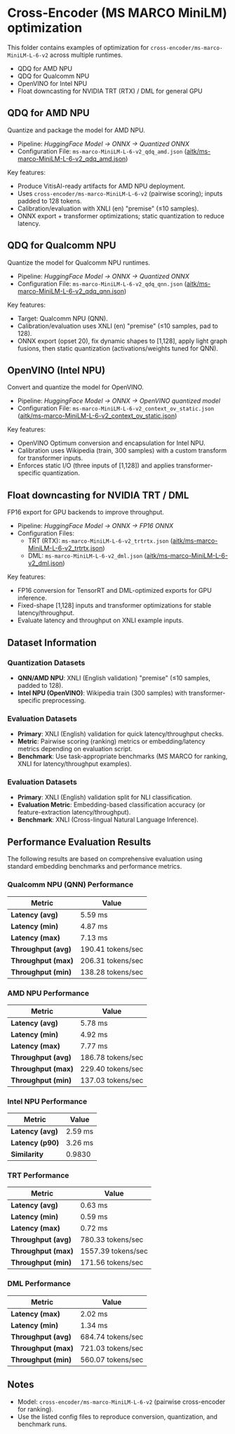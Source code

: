 # Cross-Encoder (MS MARCO MiniLM) optimization

This folder contains examples of optimization for `cross-encoder/ms-marco-MiniLM-L-6-v2` across multiple runtimes.

- QDQ for AMD NPU
- QDQ for Qualcomm NPU
- OpenVINO for Intel NPU
- Float downcasting for NVIDIA TRT (RTX) / DML for general GPU

## QDQ for AMD NPU

Quantize and package the model for AMD NPU.

- Pipeline: *HuggingFace Model -> ONNX -> Quantized ONNX*  
- Configuration File: `ms-marco-MiniLM-L-6-v2_qdq_amd.json` ([aitk/ms-marco-MiniLM-L-6-v2_qdq_amd.json](cross-encoder-ms-marco-MiniLM-L-6-v2/aitk/ms-marco-MiniLM-L-6-v2_qdq_amd.json))

Key features:
- Produce VitisAI-ready artifacts for AMD NPU deployment.  
- Uses `cross-encoder/ms-marco-MiniLM-L-6-v2` (pairwise scoring); inputs padded to 128 tokens.  
- Calibration/evaluation with XNLI (en) "premise" (≤10 samples).  
- ONNX export + transformer optimizations; static quantization to reduce latency.

## QDQ for Qualcomm NPU

Quantize the model for Qualcomm NPU runtimes.

- Pipeline: *HuggingFace Model -> ONNX -> Quantized ONNX*  
- Configuration File: `ms-marco-MiniLM-L-6-v2_qdq_qnn.json` ([aitk/ms-marco-MiniLM-L-6-v2_qdq_qnn.json](cross-encoder-ms-marco-MiniLM-L-6-v2/aitk/ms-marco-MiniLM-L-6-v2_qdq_qnn.json))

Key features:
- Target: Qualcomm NPU (QNN).  
- Calibration/evaluation uses XNLI (en) "premise" (≤10 samples, pad to 128).  
- ONNX export (opset 20), fix dynamic shapes to [1,128], apply light graph fusions, then static quantization (activations/weights tuned for QNN).

## OpenVINO (Intel NPU)

Convert and quantize the model for OpenVINO.

- Pipeline: *HuggingFace Model -> ONNX -> OpenVINO quantized model*  
- Configuration File: `ms-marco-MiniLM-L-6-v2_context_ov_static.json` ([aitk/ms-marco-MiniLM-L-6-v2_context_ov_static.json](cross-encoder-ms-marco-MiniLM-L-6-v2/aitk/ms-marco-MiniLM-L-6-v2_context_ov_static.json))

Key features:
- OpenVINO Optimum conversion and encapsulation for Intel NPU.  
- Calibration uses Wikipedia (train, 300 samples) with a custom transform for transformer inputs.  
- Enforces static I/O (three inputs of [1,128]) and applies transformer-specific quantization.

## Float downcasting for NVIDIA TRT / DML

FP16 export for GPU backends to improve throughput.

- Pipeline: *HuggingFace Model -> ONNX -> FP16 ONNX*  
- Configuration Files:  
  - TRT (RTX): `ms-marco-MiniLM-L-6-v2_trtrtx.json` ([aitk/ms-marco-MiniLM-L-6-v2_trtrtx.json](cross-encoder-ms-marco-MiniLM-L-6-v2/aitk/ms-marco-MiniLM-L-6-v2_trtrtx.json))  
  - DML: `ms-marco-MiniLM-L-6-v2_dml.json` ([aitk/ms-marco-MiniLM-L-6-v2_dml.json](cross-encoder-ms-marco-MiniLM-L-6-v2/aitk/ms-marco-MiniLM-L-6-v2_dml.json))

Key features:
- FP16 conversion for TensorRT and DML-optimized exports for GPU inference.  
- Fixed-shape [1,128] inputs and transformer optimizations for stable latency/throughput.  
- Evaluate latency and throughput on XNLI example inputs.

## Dataset Information

### Quantization Datasets
- **QNN/AMD NPU**: XNLI (English validation) "premise" (≤10 samples, padded to 128).  
- **Intel NPU (OpenVINO)**: Wikipedia train (300 samples) with transformer-specific preprocessing.

### Evaluation Datasets
- **Primary**: XNLI (English) validation for quick latency/throughput checks.  
- **Metric**: Pairwise scoring (ranking) metrics or embedding/latency metrics depending on evaluation script.  
- **Benchmark**: Use task-appropriate benchmarks (MS MARCO for ranking, XNLI for latency/throughput examples).

### Evaluation Datasets
- **Primary**: XNLI (English) validation split for NLI classification.  
- **Evaluation Metric**: Embedding-based classification accuracy (or feature-extraction latency/throughput).  
- **Benchmark**: XNLI (Cross-lingual Natural Language Inference).

## Performance Evaluation Results
The following results are based on comprehensive evaluation using standard embedding benchmarks and performance metrics. 

### Qualcomm NPU (QNN) Performance

| Metric | Value |
|--------|-------|
| **Latency (avg)** | 5.59 ms |
| **Latency (min)** | 4.87 ms |
| **Latency (max)** | 7.13 ms |
| **Throughput (avg)** | 190.41 tokens/sec |
| **Throughput (max)** | 206.31 tokens/sec |
| **Throughput (min)** | 138.28 tokens/sec |

### AMD NPU Performance

| Metric | Value |
|--------|-------|
| **Latency (avg)** | 5.78 ms |
| **Latency (min)** | 4.92 ms |
| **Latency (max)** | 7.77 ms |
| **Throughput (avg)** | 186.78 tokens/sec |
| **Throughput (max)** | 229.40 tokens/sec |
| **Throughput (min)** | 137.03 tokens/sec |

### Intel NPU Performance

| Metric | Value |
|--------|-------|
| **Latency (avg)** | 2.59 ms |
| **Latency (p90)** | 3.26 ms |
| **Similarity** | 0.9830 |

### TRT Performance

| Metric | Value |
|--------|-------|
| **Latency (avg)** | 0.63 ms |
| **Latency (min)** | 0.59 ms |
| **Latency (max)** | 0.72 ms |
| **Throughput (avg)** | 780.33 tokens/sec |
| **Throughput (max)** | 1557.39 tokens/sec |
| **Throughput (min)** | 171.56 tokens/sec |

### DML Performance

| Metric | Value |
|--------|-------|
| **Latency (max)** | 2.02 ms |
| **Latency (min)** | 1.34 ms |
| **Throughput (avg)** | 684.74 tokens/sec |
| **Throughput (max)** | 721.03 tokens/sec |
| **Throughput (min)** | 560.07 tokens/sec |

## Notes
- Model: `cross-encoder/ms-marco-MiniLM-L-6-v2` (pairwise cross-encoder for ranking).  
- Use the listed config files to reproduce conversion, quantization, and benchmark runs.